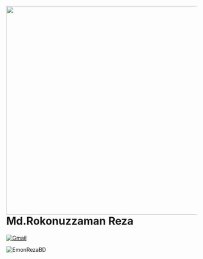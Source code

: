 <a target="_blank" href="https://github.com/EmonRezaBD/"><img width="550" align="right" src="https://careers.eclerx.com/images/01.jpg"></a>

# Md.Rokonuzzaman Reza

[![Gmail](https://img.shields.io/badge/%20-Send%20Mail-black?color=14171A&labelColor=ef5350&logo=gmail&logoColor=ffffff)](mailto:emonreza86@gmail.com?subject=From%20GitHub&cc=rokonuzzamanreza@gmail.com&body=Hi,%20there.%20Found%20you%20from%20GitHub.)



<p align="left"> <img src="https://github-readme-stats.vercel.app/api?username=EmonRezaBD&theme=synthwave&show_icons=true" alt="EmonRezaBD" /> </h1>

